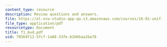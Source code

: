 ```yaml
---
content_type: resource
description: Review questions and answers.
file: https://ol-ocw-studio-app-qa.s3.amazonaws.com/courses/16-01-unified-engineering-i-ii-iii-iv-fall-2005-spring-2006/705b9f125fcf1a8833feb1b6baa2ba78_f1_mud.pdf
file_type: application/pdf
resourcetype: Document
title: f1_mud.pdf
uid: 705b9f12-5fcf-1a88-33fe-b1b6baa2ba78
---
```

